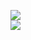 [![](https://img.shields.io/badge/Made%20With-Github%20Spray-lightgrey.svg?style=for-the-badge&logo=github)](https://github.com/Annihil/github-spray#5001)  
[![](https://i.imgur.com/2DrTn0Z.gif)](https://github.com/Annihil/github-spray)